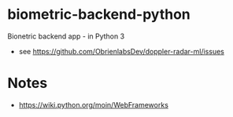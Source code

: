 # biometric-backend-python
Bionetric backend app - in Python 3
- see https://github.com/ObrienlabsDev/doppler-radar-ml/issues

# Notes
- https://wiki.python.org/moin/WebFrameworks
